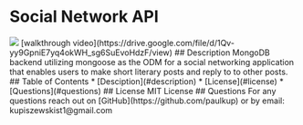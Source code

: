 # Social Network API
  <img src='https://img.shields.io/badge/LICENSE-MIT-blue'/> 
  [walkthrough video](https://drive.google.com/file/d/1Qv-yy9GpniE7yq4okWH_sg6SuEvoHdzF/view)
  ## Description
  MongoDB backend utilizing mongoose as the ODM for a social networking application that enables users to make short literary posts and reply to to other posts.
  ## Table of Contents
  * [Desciption](#description) 
  * [License](#license)
  * [Questions](#questions)
  ## License
  MIT License
  ## Questions
  For any questions reach out on [GitHub](https://github.com/paulkup) or by email: kupiszewskist1@gmail.com

